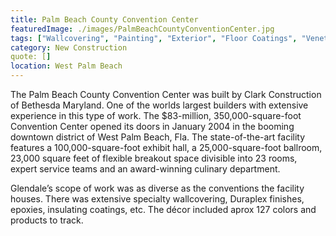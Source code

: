 ```yaml
---
title: Palm Beach County Convention Center
featuredImage: ./images/PalmBeachCountyConventionCenter.jpg
tags: ["Wallcovering", "Painting", "Exterior", "Floor Coatings", "Venetian Plaster", "Duraplex Finishes", "Commercial Projects", "Interior"
category: New Construction
quote: []
location: West Palm Beach
---
```

The Palm Beach County Convention Center was built by Clark Construction of
Bethesda Maryland. One of the worlds largest builders with extensive experience
in this type of work. The $83-million, 350,000-square-foot Convention Center
opened its doors in January 2004 in the booming downtown district of West Palm
Beach, Fla. The state-of-the-art facility features a 100,000-square-foot exhibit
hall, a 25,000-square-foot ballroom, 23,000 square feet of flexible breakout
space divisible into 23 rooms, expert service teams and an award-winning
culinary department.

Glendale’s scope of work was as diverse as the conventions the facility houses.
There was extensive specialty wallcovering, Duraplex finishes, epoxies,
insulating coatings, etc. The décor included aprox 127 colors and products to
track.

